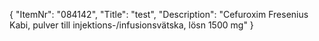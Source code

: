 {
  "ItemNr": "084142",
  "Title": "test",
  "Description": "Cefuroxim Fresenius Kabi, pulver till injektions-/infusionsvätska, lösn 1500 mg"
}